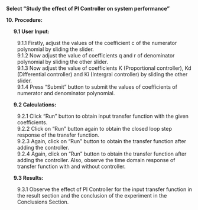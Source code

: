 
<p style="margin-left:0px;"><strong>Select “Study the effect of PI Controller on system performance”</strong></p>
<p style="margin-left:0px;"><strong>10. Procedure: </strong></p>
<p style="margin-left:20px;"><strong>9.1 User Input:</strong></p>
        <p style="margin-left:30px;">9.1.1 Firstly, adjust the values of the coefficient c of the numerator polynomial by 
                         sliding the slider.<br>
          9.1.2 Now adjust the value of coefficients q and r of denominator polynomial by sliding
                         the other slider.<br>
          9.1.3 Now adjust the value of coefficients K (Proportional controller), Kd (Differential controller) and Ki (Intergral controller) by sliding
                         the other slider.<br>
          9.1.4 Press “Submit” button to submit the values of coefficients of numerator and 
                        denominator polynomial.</p>

<p style="margin-left:20px;"><strong>9.2 Calculations:</strong></p>
        <p style="margin-left:30px;">9.2.1 Click “Run” button to obtain input transfer function with the given coefficients.<br>
          9.2.2 Click on “Run” button again to obtain the closed loop step response of the transfer function.<br>
          9.2.3 Again, click on “Run” button to obtain the transfer function after adding the controller.<br>
          9.2.4 Again, click on “Run” button to obtain the transfer function after adding the controller. Also, observe the time domain response of transfer function with and without controller.</p>

<p style="margin-left:20px;"><strong>9.3 Results:</strong></p>
          <p style="margin-left:30px;">9.3.1  Observe the effect of PI Controller for the input transfer function in the result section and the conclusion of the experiment in the Conclusions Section.</p>


